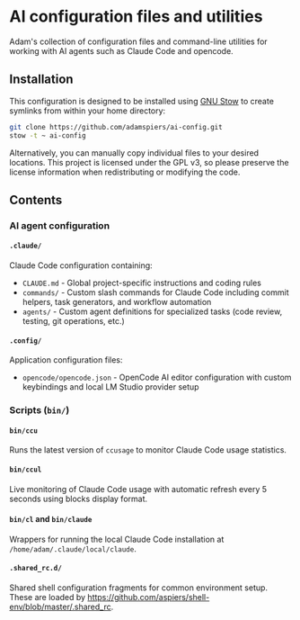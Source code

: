 # AI configuration files and utilities

Adam's collection of configuration files and command-line utilities for
working with AI agents such as Claude Code and opencode.

## Installation

This configuration is designed to be installed using [GNU
Stow](https://www.gnu.org/software/stow/) to create symlinks from within your
home directory:

```bash
git clone https://github.com/adamspiers/ai-config.git
stow -t ~ ai-config
```

Alternatively, you can manually copy individual files to your desired
locations. This project is licensed under the GPL v3, so please preserve the
license information when redistributing or modifying the code.

## Contents

### AI agent configuration

#### `.claude/`

Claude Code configuration containing:

- `CLAUDE.md` - Global project-specific instructions and coding rules
- `commands/` - Custom slash commands for Claude Code including commit
  helpers, task generators, and workflow automation
- `agents/` - Custom agent definitions for specialized tasks (code review,
  testing, git operations, etc.)

#### `.config/`

Application configuration files:

- `opencode/opencode.json` - OpenCode AI editor configuration with custom
  keybindings and local LM Studio provider setup

### Scripts (`bin/`)

#### `bin/ccu`

Runs the latest version of `ccusage` to monitor Claude Code usage statistics.

#### `bin/ccul`

Live monitoring of Claude Code usage with automatic refresh every 5 seconds
using blocks display format.

#### `bin/cl` and `bin/claude`

Wrappers for running the local Claude Code installation at
`/home/adam/.claude/local/claude`.

#### `.shared_rc.d/`

Shared shell configuration fragments for common environment setup.
These are loaded by <https://github.com/aspiers/shell-env/blob/master/.shared_rc>.
